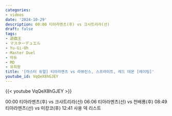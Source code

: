 ```yaml
---
categories:
- videos
date: '2024-10-29'
description: 00:00 티아라멘츠(후) vs 크샤트리라(선)
draft: false
tags:
- 遊戯王
- マスターデュエル
- Yu-Gi-Oh
- Master Duel
- 마듀
- MD
- 유희왕
title: '[마스터 듀얼] 티아라멘츠 vs 라뷰린스, 스프라이트, 레드 데몬 [레이팅]'
youtube_id: VqQeX8hGJEY
---
```



{{< youtube VqQeX8hGJEY >}}

00:00 티아라멘츠(후) vs 크샤트리라(선)
06:06 티아라멘츠(선) vs 천배룡(후)
08:49 티아라멘츠(선) vs 미캉코(후)
12:41 사용 덱 리스트